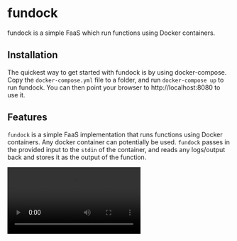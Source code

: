 # fundock

fundock is a simple FaaS which run functions using Docker containers.

## Installation

The quickest way to get started with fundock is by using docker-compose. Copy the `docker-compose.yml` file to a folder, and run `docker-compose up` to run fundock. You can then point your browser to http://localhost:8080 to use it.

## Features

`fundock` is a simple FaaS implementation that runs functions using Docker containers. Any docker container can potentially be used. `fundock` passes in the provided input to the `stdin` of the container, and reads any logs/output back and stores it as the output of the function.

![](docs/invocation.mp4)
